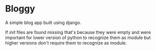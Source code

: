 # Bloggy
A simple blog app built using django.

If _init_ files are found missing that's because they were empty and were important for lower version of python to recognize them as module but higher versions don't require them to recognize as module.
